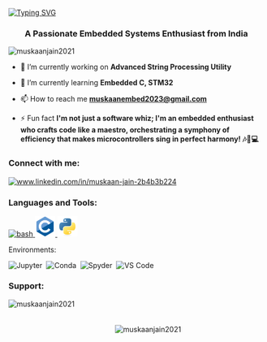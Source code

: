 [![Typing SVG](https://readme-typing-svg.herokuapp.com?color=%C32BAD&size=24&vCenter=true&width=500&height=28&lines=Hey+there%2C+I'm+Muskaan+Jain)](https://git.io/typing-svg)


<h3 align="center">A Passionate Embedded Systems Enthusiast from India</h3>

<p align="left"> <img src="https://komarev.com/ghpvc/?username=muskaanjain2021&label=Profile%20views&color=0e75b6&style=flat" alt="muskaanjain2021" /> </p>

- 🔭 I’m currently working on **Advanced String Processing Utility**

- 🌱 I’m currently learning **Embedded C, STM32**

- 📫 How to reach me **muskaanembed2023@gmail.com**

- ⚡ Fun fact **I'm not just a software whiz; I'm an embedded enthusiast who crafts code like a maestro, orchestrating a symphony of efficiency that makes microcontrollers sing in perfect harmony! 🎶💾💻**

<h3 align="left">Connect with me:</h3>
<p align="left">
<a href="https://linkedin.com/in/www.linkedin.com/in/muskaan-jain-2b4b3b224" target="blank"><img align="center" src="https://raw.githubusercontent.com/rahuldkjain/github-profile-readme-generator/master/src/images/icons/Social/linked-in-alt.svg" alt="www.linkedin.com/in/muskaan-jain-2b4b3b224" height="30" width="40" /></a>
</p>

<h3 align="left">Languages and Tools:</h3>
<p align="left"> <a href="https://www.gnu.org/software/bash/" target="_blank" rel="noreferrer"> <img src="https://www.vectorlogo.zone/logos/gnu_bash/gnu_bash-icon.svg" alt="bash" width="40" height="40"/> </a> <a href="https://www.cprogramming.com/" target="_blank" rel="noreferrer"> <img src="https://raw.githubusercontent.com/devicons/devicon/master/icons/c/c-original.svg" alt="c" width="40" height="40"/> </a> <a href="https://www.python.org" target="_blank" rel="noreferrer"> <img src="https://raw.githubusercontent.com/devicons/devicon/master/icons/python/python-original.svg" alt="python" width="40" height="40"/> </a> </p>

 Environments:

![Jupyter](https://img.shields.io/badge/Jupyter-F37626.svg?&style=flat&logo=Jupyter&logoColor=white)&nbsp;
![Conda](https://img.shields.io/badge/conda-342B029.svg?&style=flat&logo=anaconda&logoColor=white)&nbsp;
![Spyder](https://img.shields.io/badge/Spyder%20Ide-FF0000?style=flat&logo=spyder%20ide&logoColor=white)&nbsp;
![VS Code](https://img.shields.io/badge/Visual_Studio_Code-0078D4?style=flat&logo=visual%20studio%20code&logoColor=white)&nbsp;






<h3 align="left">Support:</h3>
<p><a href="https://www.buymeacoffee.com/muskaanjain2021"> <img align="left" src="https://cdn.buymeacoffee.com/buttons/v2/default-yellow.png" height="50" width="210" alt="muskaanjain2021" /></a></p><br><br>

<p><img align="center" src="https://github-readme-streak-stats.herokuapp.com/?user=MuskaanJain2021&theme=vue-dark&hide_border=true" alt="muskaanjain2021" /></p>
